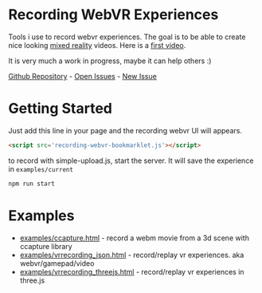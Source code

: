# Recording WebVR Experiences

Tools i use to record webvr experiences. The goal is to be able to create 
nice looking [mixed reality](https://en.wikipedia.org/wiki/Mixed_reality) videos.
Here is a [first video](https://twitter.com/LearningThreejs/status/814910888285274112).

It is very much a work in progress, maybe it can help others :)

[Github Repository](http://github.com/jeromeetienne/recording-webvr/) - 
[Open Issues](http://github.com/jeromeetienne/recording-webvr/issues/) -
[New Issue](http://github.com/jeromeetienne/recording-webvr/issues/new)


# Getting Started

Just add this line in your page and the recording webvr UI will appears.

```html
<script src='recording-webvr-bookmarklet.js'></script>
```

to record with simple-upload.js, start the server. It will save the experience in ```examples/current```

```bash
npm run start
```

# Examples
- [examples/ccapture.html](https://jeromeetienne.github.io/recording-webvr/examples/ccapture.html) - record a webm movie from a 3d scene with ccapture library
- [examples/vrrecording_json.html](https://jeromeetienne.github.io/recording-webvr/examples/vrrecording_json.html) - record/replay vr experiences. aka webvr/gamepad/video
- [examples/vrrecording_threejs.html](https://jeromeetienne.github.io/recording-webvr/examples/vrrecording_threejs.html) - record/replay vr experiences in three.js
